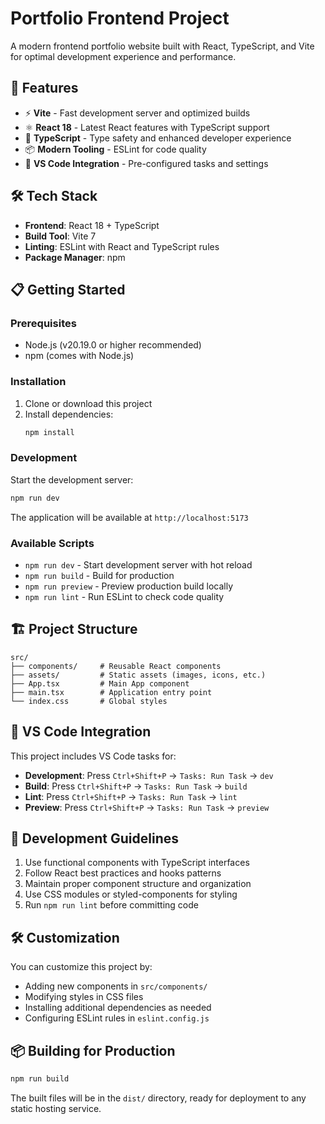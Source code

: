 # Portfolio Frontend Project

A modern frontend portfolio website built with React, TypeScript, and Vite for optimal development experience and performance.

## 🚀 Features

- ⚡ **Vite** - Fast development server and optimized builds
- ⚛️ **React 18** - Latest React features with TypeScript support
- 🔷 **TypeScript** - Type safety and enhanced developer experience
- 📦 **Modern Tooling** - ESLint for code quality
- 🔧 **VS Code Integration** - Pre-configured tasks and settings

## 🛠️ Tech Stack

- **Frontend**: React 18 + TypeScript
- **Build Tool**: Vite 7
- **Linting**: ESLint with React and TypeScript rules
- **Package Manager**: npm

## 📋 Getting Started

### Prerequisites

- Node.js (v20.19.0 or higher recommended)
- npm (comes with Node.js)

### Installation

1. Clone or download this project
2. Install dependencies:
   ```bash
   npm install
   ```

### Development

Start the development server:
```bash
npm run dev
```

The application will be available at `http://localhost:5173`

### Available Scripts

- `npm run dev` - Start development server with hot reload
- `npm run build` - Build for production
- `npm run preview` - Preview production build locally
- `npm run lint` - Run ESLint to check code quality

## 🏗️ Project Structure

```
src/
├── components/     # Reusable React components
├── assets/         # Static assets (images, icons, etc.)
├── App.tsx         # Main App component
├── main.tsx        # Application entry point
└── index.css       # Global styles
```

## 🚀 VS Code Integration

This project includes VS Code tasks for:
- **Development**: Press `Ctrl+Shift+P` → `Tasks: Run Task` → `dev`
- **Build**: Press `Ctrl+Shift+P` → `Tasks: Run Task` → `build`
- **Lint**: Press `Ctrl+Shift+P` → `Tasks: Run Task` → `lint`
- **Preview**: Press `Ctrl+Shift+P` → `Tasks: Run Task` → `preview`

## 📝 Development Guidelines

1. Use functional components with TypeScript interfaces
2. Follow React best practices and hooks patterns
3. Maintain proper component structure and organization
4. Use CSS modules or styled-components for styling
5. Run `npm run lint` before committing code

## 🛠️ Customization

You can customize this project by:
- Adding new components in `src/components/`
- Modifying styles in CSS files
- Installing additional dependencies as needed
- Configuring ESLint rules in `eslint.config.js`

## 📦 Building for Production

```bash
npm run build
```

The built files will be in the `dist/` directory, ready for deployment to any static hosting service.
